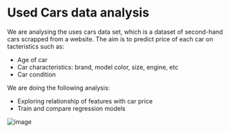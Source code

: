 # Used Cars data analysis
We are analysing the uses cars data set, which is a dataset of second-hand cars scrapped from a website. The aim is to predict price of each car on tacteristics such as:
- Age of car
- Car characteristics: brand, model color, size, engine, etc
- Car condition
  
We are doing the following analysis:
- Exploring relationship of features with car price
- Train and compare regression models


![image](!(https://github.com/juhi2811/used_cars_analysis/assets/51826271/abeeed92-3482-4b2c-8585-0131e03d305a))


